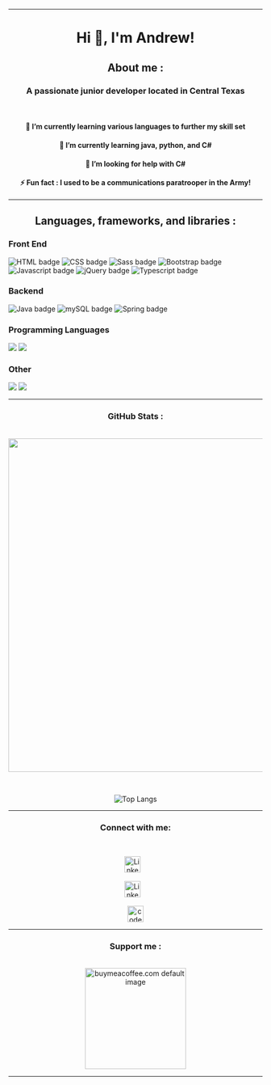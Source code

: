 <hr>
<div align="center">

# Hi 👋, I'm **Andrew!**

## **About me :**

### A passionate **junior developer** located in Central Texas

<br>

#### 🔭 I’m currently learning **various languages** to further my skill set
#### 🌱 I’m currently learning **java, python, and C#**
#### 🤔 I’m looking for help with **C#**
#### ⚡ **Fun fact :** I used to be a **communications paratrooper in the Army!**
<hr>
</div>
<!-- * programming details -->
<div align="center">

## **Languages, frameworks, and libraries :**
<div align="left">

### **Front End**
<div align="left">
  <img src="https://img.shields.io/badge/html%20-%23E34F26.svg?&style=for-the-badge&logo=html5&logoColor=white" alt="HTML badge"/>
  <img src="https://img.shields.io/badge/css%20-%231572B6.svg?&style=for-the-badge&logo=css3&color=264DE4" alt="CSS badge"/>
  <img src="https://img.shields.io/badge/sass%20-%231572B6.svg?&style=for-the-badge&logo=sass3&color=C76494" alt="Sass badge"/>
  <img src="https://img.shields.io/badge/bootstrap%20-%23563D7C.svg?&style=for-the-badge&logo=bootstrap&logoColor=white&color=8815DF" alt="Bootstrap badge"/>
  <img src="https://img.shields.io/badge/javascript%20-%23323330.svg?&style=for-the-badge&logo=javascript" alt="Javascript badge"/>
  <img src="https://img.shields.io/badge/jquery%20-%230769AD.svg?&style=for-the-badge&logo=jquery&logoColor=white" alt="jQuery badge"/>
  <img src="https://img.shields.io/badge/typescript%20-%230769AD.svg?&style=for-the-badge&logo=typescript&logoColor=3178C6&color=000" alt="Typescript badge"/>
</div>
<!-- * backend -->

### **Backend**

<div align="left">
  <img src="https://img.shields.io/badge/java-%23ED8B00.svg?&style=for-the-badge&logo=java&logoColor=white" alt="Java badge"/>
  <img src="https://img.shields.io/badge/mysql-%2300f.svg?&style=for-the-badge&logo=mysql&logoColor=fff&color=159" alt="mySQL badge"/>
  <img src="https://img.shields.io/badge/spring%20-%236DB33F.svg?&style=for-the-badge&logo=spring&logoColor=white" alt="Spring badge"/>
</div>
<!-- * programming languages -->

### **Programming Languages**

  <div align="left">
    <img src="https://img.shields.io/badge/python-%23ED8B00.svg?&style=for-the-badge&logo=python&logoColor=blue&color=F7CE43"/>
    <img src="https://img.shields.io/badge/c_sharp-%2300f.svg?&style=for-the-badge&logo=csharp&logoColor=white&color=36018D"/>
  </div>
<!-- * other -->

### **Other**

<p align="left">
  <img src="https://img.shields.io/badge/git%20-%236DB33F.svg?&style=for-the-badge&logo=git&logoColor=white&color=f00"/>
  <img src="https://img.shields.io/badge/github%20-%236DB33F.svg?&style=for-the-badge&logo=github&logoColor=white&color=000"/>
</p>

<hr>
<div>
<!-- * github stats -->
<div align="center">
  
  ### **GitHub Stats :**
</div>
</br>
<div align="center">
    <img width="660" src="https://github-profile-trophy.vercel.app/?username=andrew-neely-82&theme=juicyfresh">
  </div>
<!-- &nbsp; <p align="center">
![Andrew's github stats](https://github-readme-stats.vercel.app/api?username=andrew-neely-82&show_icons=true&theme=synthwave&count_private=true&hide=stars,issues) 
  </p> -->

&nbsp; <div align="center">
![Top Langs](https://github-readme-stats.vercel.app/api/top-langs/?username=andrew-neely-82&theme=synthwave&layout=compact)

  </div>
</div>

<hr>
<!-- * Connect with me Section -->
<div align="center">

### Connect with me:
<br>
  
  <div align="center">

[<img src="https://raw.githubusercontent.com/danielcranney/readme-generator/main/public/icons/socials/linkedin.svg" width="32" height="32" alt="LinkedIn"/>](https://www.linkedin.com/in/andrewneely82) &nbsp;&nbsp; 
  
[<img src="https://raw.githubusercontent.com/danielcranney/readme-generator/main/public/icons/socials/twitter.svg" width="32" height="32" alt="LinkedIn"/>](https://www.twitter.com/devAndrewNeely) &nbsp;&nbsp; 
  
[<img src="https://raw.githubusercontent.com/danielcranney/readme-generator/main/public/icons/socials/codepen-dark.svg" width="32" height="32" alt="codepen image"/>](https://www.codepen.io/Andrew-Neely-82)
</div>

<hr>
<!-- * support me area -->
<div align="center">

  ### **Support me :**
  <br>
  <div>
    <a href="https://www.buymeacoffee.com/AndrewNeely82">
      <img src="https://cdn.buymeacoffee.com/buttons/v2/default-yellow.png" width="200" alt="buymeacoffee.com default image"/>
    </a>
  </div>
</div>
<hr>

<!-- ### Hi there 👋

<!--
**Andrew-Neely-82/Andrew-Neely-82** is a ✨ _special_ ✨ repository because its `README.md` (this file) appears on your GitHub profile.

Here are some ideas to get you started:

- 🔭 I’m currently working on ...
- 🌱 I’m currently learning ...
- 👯 I’m looking to collaborate on ...
- 🤔 I’m looking for help with C#
- 💬 Ask me about ...
- 📫 How to reach me: ...
- 😄 Pronouns: ...
- ⚡ Fun fact: ...
-->

<!-- <p align="center"> <img src="https://komarev.com/ghpvc/?username=andrew-neely-82&label=Profile%20views&color=0e75b6&style=flat" alt="andrew-neely-82" /> </p>
</br> -->
<!-- </br> -->
<!-- <p align="center">
  <a href="https://twitter.com/" target="blank">
    <img src="https://img.shields.io/twitter/follow/?logo=twitter&style=for-the-badge" alt="" />
  </a>
</p> -->

<!-- ! reference stuff for readme -->

<!-- ? contributions streak -->
<!-- <p align="center">
  <img align="center" src="https://github-readme-streak-stats.herokuapp.com/?user=andrew-neely-82&" alt="andrew-neely-82" />
</p> -->

<!-- <div>
  <p align="start">
    * HTML
    <a href="https://www.w3.org/html/" target="_blank" rel="noreferrer">
      <img src="https://raw.githubusercontent.com/devicons/devicon/master/icons/html5/html5-original-wordmark.svg" alt="html5" width="40" height="40"/>
    </a>
    * CSS
    <a href="https://www.w3schools.com/css/" target="_blank" rel="noreferrer">
      <img src="https://raw.githubusercontent.com/devicons/devicon/master/icons/css3/css3-original-wordmark.svg" alt="css3" width="40" height="40"/>
    </a>
    * Bootstrap
    <a href="https://getbootstrap.com" target="_blank" rel="noreferrer">
      <img src="https://raw.githubusercontent.com/devicons/devicon/master/icons/bootstrap/bootstrap-plain-wordmark.svg" alt="bootstrap" width="40" height="40"/>
    </a>
    * Javascript
    <a href="https://developer.mozilla.org/en-US/docs/Web/JavaScript" target="_blank" rel="noreferrer">
      <img src="https://raw.githubusercontent.com/devicons/devicon/master/icons/javascript/javascript-original.svg" alt="javascript" width="40" height="40"/>
    </a>
    * jQuery
    <a href="https://jquery.com" target="_blank" rel="noreferrer">
      <img src="https://raw.githubusercontent.com/devicons/devicon/master/icons/jquery/jquery-original-wordmark.svg" alt="jquery" width="40" height="40"/>
    </a>
    * Typescript
    <a href="https://www.typescriptlang.org/" target="_blank" rel="noreferrer">
      <img src="https://raw.githubusercontent.com/devicons/devicon/master/icons/typescript/typescript-original.svg" alt="typescript" width="40" height="40"/>
    </a>
  </p>
</div> -->

<!-- <h2 align="start">Backend</h2>
<div>
  <p align="start">
    * Java
    <a href="https://www.java.com" target="_blank" rel="noreferrer">
      <img src="https://raw.githubusercontent.com/devicons/devicon/master/icons/java/java-original.svg" alt="java" width="40" height="40"/>
    </a>
    * mongoDB
    <a href="https://www.mongodb.com/" target="_blank" rel="noreferrer">
      <img src="https://raw.githubusercontent.com/devicons/devicon/master/icons/mongodb/mongodb-original-wordmark.svg" alt="mongodb" width="40" height="40"/>
    </a>
    * mySQL
    <a href="https://www.mysql.com/" target="_blank" rel="noreferrer">
      <img src="https://raw.githubusercontent.com/devicons/devicon/master/icons/mysql/mysql-original-wordmark.svg" alt="mysql" width="40" height="40"/>
    </a>
  </p>
</div> -->

<!-- <h2 align="start">Other</h2>
<div align="start">
  * Python
  <a href="https://www.python.org" target="_blank" rel="noreferrer">
    <img src="https://raw.githubusercontent.com/devicons/devicon/master/icons/python/python-original.svg" alt="python" width="40" height="40"/>
  </a>
  * C#
  <a href="https://www.w3schools.com/cs/" target="_blank" rel="noreferrer">
    <img src="https://raw.githubusercontent.com/devicons/devicon/master/icons/csharp/csharp-original.svg" alt="csharp" width="40" height="40"/>
  </a>
  * Git
  <a href="https://git-scm.com/" target="_blank" rel="noreferrer">
      <img src="https://www.vectorlogo.zone/logos/git-scm/git-scm-icon.svg" alt="git" width="40" height="40"/>
  </a>
</div> -->

<!-- github stats -->
<!-- <p align="center">
  <img align="center" src="https://github-readme-stats.vercel.app/api/top-langs?username=andrew-neely-82&show_icons=true&locale=en&layout=compact" alt="andrew-neely-82" />
</p> -->
